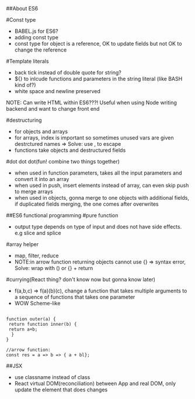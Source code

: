 ##About ES6

#Const type
- BABEL.js for ES6?
- adding const type
 - const type for object is a reference, OK to update fields but not OK to change the reference

#Template literals
- back tick instead of double quote for string?
- ${} to inlcude functions and parameters in the string literal (like BASH kind of?)
- white space and newline preserved

NOTE: Can write HTML within ES6???! Useful when using Node writing backend and want to change front end

#destructuring
- for objects and arrays
- for arrays, index is important so sometimes unused vars are given destrctured names => Solve: use , to escape
- functions take objects and destructured fields

#dot dot dot(fun! combine two things together)
- when used in function parameters, takes all the input parameters and convert it into an array
- when used in push, insert elements instead of array, can even skip push to merge arrays
- when used in objects, gonna merge to one objects with additional fields, if duplicated fields merging, the one comes after overwrites


##ES6 functional programming
#pure function
- output type depends on type of input and does not have side effects. e.g slice and splice

#array helper
- map, filter, reduce
- NOTE:in arrow function returning objects cannot use {} => syntax error, Solve: wrap with () or {} + return

#currying(React thing? don't know now but gonna know later)
- f(a,b,c) => f(a)(b)(c), change a function that takes multiple arguments to a sequence of functions that takes one parameter
- WOW Scheme-like
<pre><code>
function outer(a) {
 return function inner(b) {
 return a+b;
  }
}

//arrow function:
const res = a => b => { a + bl};
</code></pre>

##JSX
- use classname instead of class
- React virtual DOM(reconciliation) between App and real DOM, only update the element that does changes

